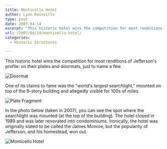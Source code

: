 ```yaml
---
title: Monticello Hotel
author: Lynn Rainville
type: post
date: 2007-04-14
excerpt: "This historic hotel wins the competition for most renditions of Jefferson's profile: on their plates and doormats, just to name a few. It began as a 21-foot deep pit, cost $800,000, and was originally slated to be called the James Monroe. Which Charlottesville hotel is it ?"
url: /2007/04/14/monticello-hotel/
categories:
  - Historic Structures

---
```


This historic hotel wins the competition for most renditions of Jefferson's profile: on their plates and doormats, just to name a few.

![Doormat](/media/2007/04/monthotrug.jpg)

One of its claims to fame was the "world's largest searchlight," mounted on top of the 9-story building and allegedly visible for 100s of miles.

![Plate Fragment](/media/2007/04/monthotsherd.jpg)

In the photo below (taken in 2007), you can see the spot where the searchlight
was mounted (at the top of the building). The hotel closed in 1989 and was later
renovated into condominiums. Ironically, the hotel was originally slated to be
called the James Monroe, but the popularity of Jefferson, and his homestead, won
out.

![Monticello Hotel](/media/2007/04/monthotbldg.jpg)
